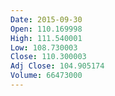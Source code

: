 ```yaml
---
Date: 2015-09-30
Open: 110.169998
High: 111.540001
Low: 108.730003
Close: 110.300003
Adj Close: 104.905174
Volume: 66473000
---
```

